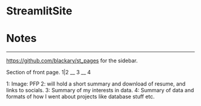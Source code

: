 # StreamlitSite


# Notes

---

https://github.com/blackary/st_pages
for the sidebar.

Section of front page.
1|2
 __
 3
 __
 4

1:
    Image: PFP
2:
    will hold a short summary 
    and download of resume, and links to socials.
3:
    Summary of my interests in data.
4:
    Summary of data and formats of 
    how I went about projects 
    like database stuff etc.